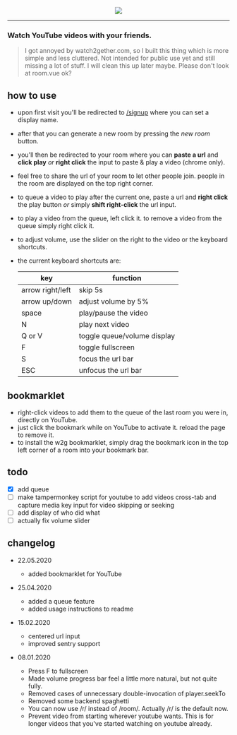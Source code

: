 <p align="center">
  <a href="https://w2g.vaaski.com" target="_blank">
    <img src="https://w2g.vaaski.com/banner.png">
  </a>
</p>
<hr>

### Watch YouTube videos with your friends.

> I got annoyed by watch2gether.com, so I built this thing which is more simple and less cluttered. Not intended for public use yet and still missing a lot of stuff. I will clean this up later maybe. Please don't look at room.vue ok?

## how to use

- upon first visit you'll be redirected to [/signup](https://w2g.vaaski.com/signup) where you can set a display name.
- after that you can generate a new room by pressing the _new room_ button.
- you'll then be redirected to your room where you can **paste a url** and **click play** _or_ **right click** the input to paste & play a video (chrome only).
- feel free to share the url of your room to let other people join. people in the room are displayed on the top right corner.
- to queue a video to play after the current one, paste a url and **right click** the play button _or_ simply **shift right-click** the url input.
- to play a video from the queue, left click it. to remove a video from the queue simply right click it.
- to adjust volume, use the slider on the right to the video or the keyboard shortcuts.
- the current keyboard shortcuts are:

  | key              | function                    |
  | ---------------- | --------------------------- |
  | arrow right/left | skip 5s                     |
  | arrow up/down    | adjust volume by 5%         |
  | space            | play/pause the video        |
  | N                | play next video             |
  | Q or V           | toggle queue/volume display |
  | F                | toggle fullscreen           |
  | S                | focus the url bar           |
  | ESC              | unfocus the url bar         |

## bookmarklet

- right-click videos to add them to the queue of the last room you were in, directly on YouTube.
- just click the bookmark while on YouTube to activate it. reload the page to remove it.
- to install the w2g bookmarklet, simply drag the bookmark icon in the top left corner of a room into your bookmark bar.

## todo

- [x] add queue
- [ ] make tampermonkey script for youtube to add videos cross-tab and capture media key input for video skipping or seeking
- [ ] add display of who did what
- [ ] actually fix volume slider

## changelog

- 22.05.2020

  - added bookmarklet for YouTube

- 25.04.2020

  - added a queue feature
  - added usage instructions to readme

- 15.02.2020

  - centered url input
  - improved sentry support

- 08.01.2020

  - Press F to fullscreen
  - Made volume progress bar feel a little more natural, but not quite fully.
  - Removed cases of unnecessary double-invocation of player.seekTo
  - Removed some backend spaghetti
  - You can now use /r/ instead of /room/. Actually /r/ is the default now.
  - Prevent video from starting wherever youtube wants. This is for longer videos that you've started watching on youtube already.
